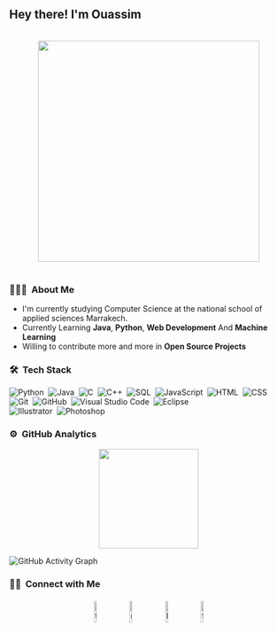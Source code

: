 <!--
Here are some ideas to get you started:

- 🔭 I’m currently working on ...
- 🌱 I’m currently learning ...
- 👯 I’m looking to collaborate on ...
- 🤔 I’m looking for help with ...
- 💬 Ask me about ...
- 📫 How to reach me: ...
- 😄 Pronouns: ...
- ⚡ Fun fact: ...-->

<h2>Hey there! I'm Ouassim</h2>
<p align="center">
<br><img src="https://github.com/chiraag-kakar/chiraag-kakar/blob/master/hadder.gif" width="400px"><br><br>
</p>

 <h3>👨🏻‍💻 &nbsp;About Me</h3>

- I'm currently studying Computer Science  at the national school of applied sciences Marrakech.
- Currently Learning **Java**, **Python**, **Web Development** And **Machine Learning**
- Willing to contribute more and more in **Open Source Projects**


### 🛠 &nbsp;Tech Stack

![Python](https://img.shields.io/badge/-Python-05122A?style=flat&logo=python)&nbsp;
![Java](https://img.shields.io/badge/-Java-05122A?style=flat&logo=Java&logoColor=FFA518)&nbsp;
![C](https://img.shields.io/badge/-C-05122A?style=flat&logo=C&logoColor=A8B9CC)&nbsp;
![C++](https://img.shields.io/badge/-C++-05122A?style=flat&logo=C%2B%2B&logoColor=00599C)&nbsp;
![SQL](https://img.shields.io/badge/-SQL-000?&logo=MySQL&logoColor=FFA518)&nbsp;
![JavaScript](https://img.shields.io/badge/-JavaScript-05122A?style=flat&logo=javascript)&nbsp;
![HTML](https://img.shields.io/badge/-HTML-05122A?style=flat&logo=HTML5)&nbsp;
![CSS](https://img.shields.io/badge/-CSS-05122A?style=flat&logo=CSS3&logoColor=1572B6)&nbsp;
![Git](https://img.shields.io/badge/-Git-05122A?style=flat&logo=git)&nbsp;
![GitHub](https://img.shields.io/badge/-GitHub-05122A?style=flat&logo=github)&nbsp;
![Visual Studio Code](https://img.shields.io/badge/-Visual%20Studio%20Code-05122A?style=flat&logo=visual-studio-code&logoColor=007ACC)&nbsp;
![Eclipse](https://img.shields.io/badge/-Eclipse-05122A?style=flat&logo=eclipse-ide&logoColor=2C2255)\
![Illustrator](https://img.shields.io/badge/-Illustrator-05122A?style=flat&logo=adobe-illustrator)&nbsp;
![Photoshop](https://img.shields.io/badge/-Photoshop-05122A?style=flat&logo=adobe-photoshop)&nbsp;

<!-- ![Django](https://img.shields.io/badge/-Django-05122A?style=flat&logo=django&logoColor=092E20)&nbsp;
![Flask](https://img.shields.io/badge/-Flask-05122A?style=flat&logo=flask)&nbsp; -->




### ⚙️ &nbsp;GitHub Analytics

<p align="center">
<a href="https://github.com/ouassimel">
  <!--<img height="180em" src="https://github-readme-stats-eight-theta.vercel.app/api?username=ouassimel&show_icons=true&theme=algolia&include_all_commits=true&count_private=true"/>-->
  <img height="180em" src="https://github-readme-stats-eight-theta.vercel.app/api/top-langs/?username=ouassimel&layout=compact&langs_count=8&theme=algolia"/>
</a>


  
![GitHub Activity Graph](https://activity-graph.herokuapp.com/graph?username=ouassimel&bg_color=000000&color=4fff67&line=4fff67&point=ffffff&area=true&hide_border=true)  

  
### 🤝🏻 &nbsp;Connect with Me

<p align="center">
	<a href="https://github.com/OUASSIMEL/#"><img alt="twitter" width="10%" style="padding:5px" src="https://img.icons8.com/clouds/100/000000/twitter.png"/></a>
        <a href="mailto:ouassim.elyazidi9@gmail.com"><img alt="mail" width="10%" style="padding:5px" src="https://img.icons8.com/clouds/100/000000/gmail.png"/></a>
	<a href="https://linkedin.com/in/ouassimelyazidi/"><img alt="linkedin" width="10%" style="padding:5px" src="https://img.icons8.com/clouds/100/000000/linkedin.png"/></a>
	<a href="https://github.com/OUASSIMEL/#"><img alt="facebook" width="10%" style="padding:5px" src="https://img.icons8.com/clouds/100/000000/facebook-new.png"/></a>
</p>
